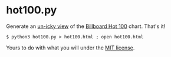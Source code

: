 hot100.py
=========

Generate an [un-icky view][hosted] of the [Billboard Hot 100][hot100] chart. That's it!

    $ python3 hot100.py > hot100.html ; open hot100.html

Yours to do with what you will under the [MIT license][].

[hot100]: http://www.billboard.com/charts/hot-100
[MIT license]: http://opensource.org/licenses/MIT
[hosted]: http://radbox.org/hot100.html
